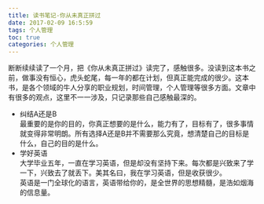 ```yaml
---
title: 读书笔记-你从未真正拼过
date: 2017-02-09 16:5:59
tags: 个人管理
toc: true
categories: 个人管理
---
```

断断续续读了一个月，把《你从未真正拼过》读完了，感触很多。没读到这本书之前，做事没有恒心，虎头蛇尾，每一年的都在计划，但真正能完成的很少。这本书，是各个领域的牛人分享的职业规划，时间管理，个人管理等很多方面。文章中有很多的观点，这里不一一涉及，只记录那些自己感触最深的。
- 纠结A还是B  
最重要的是你的目的，你真正想要的是什么，能力有了，目标有了，很多事情就变得非常明朗。所有选择A还是B并不需要那么究竟，想清楚自己的目标是什么，自己的目的是什么。
- 学好英语  
大学毕业五年，一直在学习英语，但是却没有坚持下来。每次都是兴致来了学一下，兴致去了就丢下。美其名曰，我在学习英语，但是收获很少。  
英语是一门全球化的语言，英语带给你的，是全世界的思想精髓，是浩如烟海的信息量。
